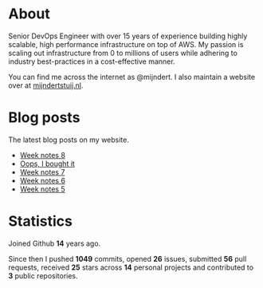 # About

Senior DevOps Engineer with over 15 years of experience building highly scalable, high performance infrastructure on top of AWS. My passion is scaling out infrastructure from 0 to millions of users while adhering to industry best-practices in a cost-effective manner.

You can find me across the internet as @mijndert. I also maintain a website over at [mijndertstuij.nl](https://mijndertstuij.nl/).

# Blog posts

The latest blog posts on my website.

<!-- BLOGPOSTS:START -->
- [Week notes 8](https://mijndertstuij.nl/posts/week-notes-8/)
- [Oops, I bought it](https://mijndertstuij.nl/posts/oops-i-bought-it/)
- [Week notes 7](https://mijndertstuij.nl/posts/week-notes-7/)
- [Week notes 6](https://mijndertstuij.nl/posts/week-notes-6/)
- [Week notes 5](https://mijndertstuij.nl/posts/week-notes-5/)
<!-- BLOGPOSTS:END -->

# Statistics

Joined Github **14** years ago.

Since then I pushed **1049** commits, opened **26** issues, submitted **56** pull requests, received **25** stars across **14** personal projects and contributed to **3** public repositories.
